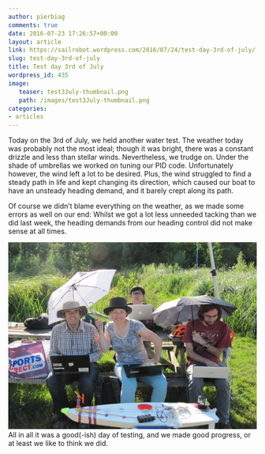 ```yaml
---
author: pierbiag
comments: true
date: 2016-07-23 17:26:57+00:00
layout: article
link: https://sailrobot.wordpress.com/2016/07/24/test-day-3rd-of-july/
slug: test-day-3rd-of-july
title: Test day 3rd of July
wordpress_id: 435
image:
   teaser: test3July-thumbnail.png
   path: /images/test3July-thumbnail.png
categories:
- articles
---
```


Today on the 3rd of July, we held another water test. The weather today was probably not the most ideal; though it was bright, there was a constant drizzle and less than stellar winds. Nevertheless, we trudge on. Under the shade of umbrellas we worked on tuning our PID code. Unfortunately however, the wind left a lot to be desired. Plus, the wind struggled to find a steady path in life and kept changing its direction, which caused our boat to have an unsteady heading demand, and it barely crept along its path.

Of course we didn’t blame everything on the weather, as we made some errors as well on our end: Whilst we got a lot less unneeded tacking than we did last week, the heading demands from our heading control did not make sense at all times.

![something](/images/wordpress/something.jpg)
All in all it was a good(-ish) day of testing, and we made good progress, or at least we like to think we did.
